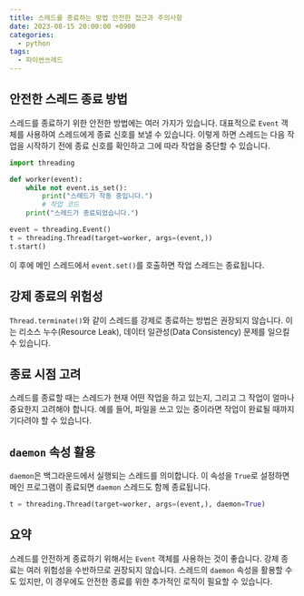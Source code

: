 ```yaml
---
title: 스레드를 종료하는 방법 안전한 접근과 주의사항
date: 2023-08-15 20:00:00 +0900
categories:
  - python
tags:
  - 파이썬쓰레드
---
```


## 안전한 스레드 종료 방법

스레드를 종료하기 위한 안전한 방법에는 여러 가지가 있습니다. 대표적으로 `Event` 객체를 사용하여 스레드에게 종료 신호를 보낼 수 있습니다. 이렇게 하면 스레드는 다음 작업을 시작하기 전에 종료 신호를 확인하고 그에 따라 작업을 중단할 수 있습니다.

```python
import threading

def worker(event):
    while not event.is_set():
        print("스레드가 작동 중입니다.")
        # 작업 코드
    print("스레드가 종료되었습니다.")

event = threading.Event()
t = threading.Thread(target=worker, args=(event,))
t.start()
```

이 후에 메인 스레드에서 `event.set()`를 호출하면 작업 스레드는 종료됩니다.

## 강제 종료의 위험성

`Thread.terminate()`와 같이 스레드를 강제로 종료하는 방법은 권장되지 않습니다. 이는 리소스 누수(Resource Leak), 데이터 일관성(Data Consistency) 문제를 일으킬 수 있습니다.

## 종료 시점 고려

스레드를 종료할 때는 스레드가 현재 어떤 작업을 하고 있는지, 그리고 그 작업이 얼마나 중요한지 고려해야 합니다. 예를 들어, 파일을 쓰고 있는 중이라면 작업이 완료될 때까지 기다려야 할 수 있습니다.

## `daemon` 속성 활용

`daemon`은 백그라운드에서 실행되는 스레드를 의미합니다. 이 속성을 `True`로 설정하면 메인 프로그램이 종료되면 `daemon` 스레드도 함께 종료됩니다.

```python
t = threading.Thread(target=worker, args=(event,), daemon=True)
```

## 요약

스레드를 안전하게 종료하기 위해서는 `Event` 객체를 사용하는 것이 좋습니다. 강제 종료는 여러 위험성을 수반하므로 권장되지 않습니다. 스레드의 `daemon` 속성을 활용할 수도 있지만, 이 경우에도 안전한 종료를 위한 추가적인 로직이 필요할 수 있습니다.